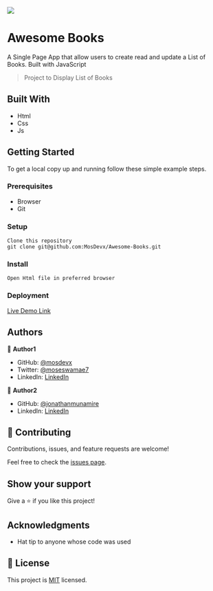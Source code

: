 ![](https://img.shields.io/badge/Microverse-blueviolet)

# Awesome Books
A Single Page App that allow users to create read and update a List of Books. Built with JavaScript
> Project to Display List of Books


## Built With

- Html
- Css
- Js



## Getting Started



To get a local copy up and running follow these simple example steps.

### Prerequisites
 - Browser
 - Git

### Setup
	Clone this repository
	git clone git@github.com:MosDevx/Awesome-Books.git

### Install
	Open Html file in preferred browser

### Deployment
  [Live Demo Link](https://mosdevx.github.io/Awesome-Books/)

## Authors

👤 **Author1**

- GitHub: [@mosdevx](https://github.com/mosdevx)
- Twitter: [@moseswamae7](https://twitter.com/moseswamae7)
- LinkedIn: [LinkedIn](https://linkedin.com/in/moses-wamae-a13a67244)

👤 **Author2**

- GitHub: [@jonathanmunamire](https://github.com/jonathanmunamire)
- LinkedIn: [LinkedIn](https://www.linkedin.com/in/jonathan-munamire-350599225/)

## 🤝 Contributing

Contributions, issues, and feature requests are welcome!

Feel free to check the [issues page](../../issues/).

## Show your support

Give a ⭐️ if you like this project!

## Acknowledgments

- Hat tip to anyone whose code was used


## 📝 License

This project is [MIT](./LICENSE) licensed.



